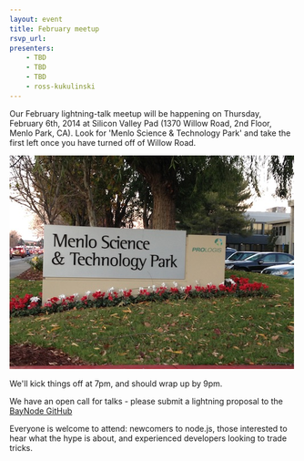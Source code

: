 ```yaml
---
layout: event
title: February meetup
rsvp_url: 
presenters:
    - TBD
    - TBD
    - TBD
    - ross-kukulinski
---
```


Our February lightning-talk meetup will be happening on Thursday, February 6th, 2014 at Silicon Valley Pad (1370 Willow Road, 2nd Floor, Menlo Park, CA).  Look for 'Menlo Science & Technology Park' and take the first left once you have turned off of Willow Road.

![Menlo Science and Technology Park](/assets/menloscience.JPG)

We'll kick things off at 7pm, and should wrap up by 9pm.

We have an open call for talks - please submit a lightning proposal to the [BayNode GitHub](https://github.com/BayNode/BayNode)


Everyone is welcome to attend: newcomers to node.js, those interested to hear what the hype is about, and experienced developers looking to trade tricks.
